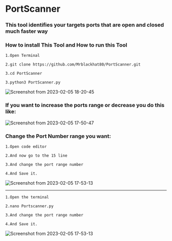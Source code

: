 # PortScanner

### This tool identifies your targets ports that are open and closed much faster way


### How to install This Tool and How to run this Tool
  
    1.Open Terminal
  
    2.git clone https://github.com/Mrblackhat80/PortScanner.git
    
    3.cd PortScanner
  
    3.python3 PortScanner.py
  
  
![Screenshot from 2023-02-05 18-20-45](https://user-images.githubusercontent.com/123051087/216819639-df94942d-ab1b-4fc7-9c19-39420a9996c5.png)





### If you want to increase the ports range or decrease you do this like:


![Screenshot from 2023-02-05 17-50-47](https://user-images.githubusercontent.com/123051087/216818344-e59e6029-944c-4040-bcd3-7378d4583116.png)

### Change the Port Number range you want:
  
    1.Open code editor
  
    2.And now go to the 15 line
  
    3.And change the port range number
  
    4.And Save it.
    
  ![Screenshot from 2023-02-05 17-53-13](https://user-images.githubusercontent.com/123051087/216818440-17780bfb-3e34-4686-929d-b901108ea3b5.png)


  -----------------------------------------------------------------------------------------------------------
  
    1.Open the terminal
  
    2.nano Portscanner.py
  
    3.And change the port range number
  
    4.And Save it.
  

![Screenshot from 2023-02-05 17-53-13](https://user-images.githubusercontent.com/123051087/216818440-17780bfb-3e34-4686-929d-b901108ea3b5.png)

